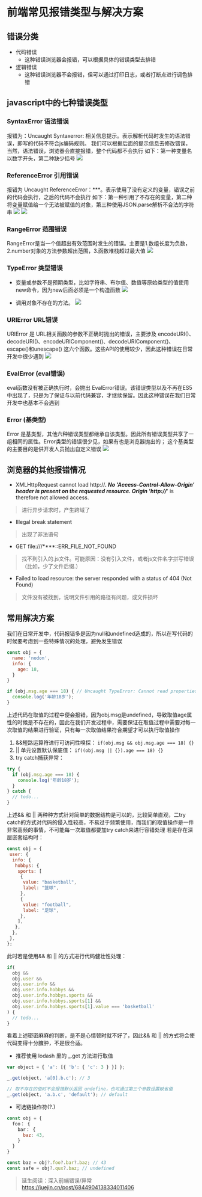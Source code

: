 # 前端常见报错类型与解决方案

## 错误分类
- 代码错误
  + 这种错误浏览器会报错，可以根据具体的错误类型去排错
- 逻辑错误
  + 这种错误浏览器不会报错，但可以通过打印日志，或者打断点进行调色排错
  
## javascript中的七种错误类型

### SyntaxError 语法错误
报错为：Uncaught Syntaxerror: 相关信息提示。表示解析代码时发生的语法错误，即写的代码不符合js编码规则。
我们可以根据后面的提示信息去修改错误，当然，语法错误，浏览器会直接报错，整个代码都不会执行
如下：第一种变量名以数字开头，第二种缺少括号
![](./images/Snipaste_2023-05-31_14-07-14.png)

### ReferenceError 引用错误
报错为 Uncaught ReferenceError：***。表示使用了没有定义的变量，错误之前的代码会执行，之后的代码不会执行
如下：第一种引用了不存在的变量，第二种将变量赋值给一个无法被赋值的对象，第三种使用JSON.parse解析不合法的字符串
![](./images/Snipaste_2023-05-31_14-12-28.png)
![](./images/Snipaste_2023-05-31_14-13-01.png)

### RangeError 范围错误
RangeError是当一个值超出有效范围时发生的错误。主要是1.数组长度为负数，2.number对象的方法参数超出范围，3.函数堆栈超过最大值
![](./images/Snipaste_2023-05-31_14-15-31.png)

### TypeError 类型错误
- 变量或参数不是预期类型，比如字符串、布尔值、数值等原始类型的值使用new命令，因为new后面必须是一个构造函数
![](./images/Snipaste_2023-05-31_14-17-34.png)

- 调用对象不存在的方法。
![](./images/Snipaste_2023-05-31_14-20-47.png)

### URIError URL错误
URIError 是 URL相关函数的参数不正确时抛出的错误，主要涉及 encodeURI()、decodeURI()、encodeURIComponent()、decodeURIComponent()、
escape()和unescape() 这六个函数。这些API的使用较少，因此这种错误在日常开发中很少遇到
![](./images/Snipaste_2023-05-31_14-24-43.png)

### EvalError (eval错误)
eval函数没有被正确执行时，会抛出 EvalError错误。该错误类型以及不再在ES5中出现了，只是为了保证与以前代码兼容，才继续保留。因此这种错误在我们日常开发中也基本不会遇到

### Error (基类型)
Error 是基类型，其他六种错误类型都继承自该类型。因此所有错误类型共享了一组相同的属性。Error类型的错误很少见，如果有也是浏览器抛出的；
这个基类型的主要目的是供开发人员抛出自定义错误
![](./images/Snipaste_2023-05-31_14-37-57.png)

## 浏览器的其他报错情况
- XMLHttpRequest cannot load http://***. No 'Access-Control-Allow-Origin' header is present on the requested resource. Origin 'http://***' is therefore not allowed access.
> 进行异步请求时，产生跨域了
- Illegal break statement
> 出现了非法语句
- GET file:///****::ERR_FILE_NOT_FOUND
> 找不到引入的.js文件。可能原因：没有引入文件，或者js文件名字拼写错误（比如，少了文件后缀.）
- Failed to load resource: the server responded with a status of 404 (Not Found)
> 文件没有被找到，说明文件引用的路径有问题，或文件损坏

## 常用解决方案
我们在日常开发中，代码报错多是因为null和undefined造成的，所以在写代码的时候要考虑到一些特殊情况的处理，避免发生错误
```js
const obj = {
  name: 'nodon',
  info: {
    age: 18,
  }
}

if (obj.msg.age === 18) { // Uncaught TypeError: Cannot read properties of undefined (reading 'age')
  console.log('年龄18岁');
}
```
上述代码在取值的过程中便会报错，因为obj.msg是undefined，导致取值age属性的时候是不存在的，因此在我们开发过程中，需要保证在取值过程中需要对每一次取值的结果进行验证，只有每一次取值结果符合期望才可以执行取值操作
1. &&短路运算符进行可访问性嗅探：
`if(obj.msg && obj.msg.age === 18) {}`
2. || 单元设置默认保底值：
`if((obj.msg || {}).age === 18) {}`
3. try catch捕获异常：
```js
try {
  if (obj.msg.age === 18) {
    console.log('年龄18岁');
  }
} catch {
  // todo...
}
```
上述&& 和 || 两种种方式针对简单的数据结构是可以的，比较简单直观，二try catch的方式对代码的侵入性较高，不易过于频繁使用，而我们的取值操作是一件非常高频的事情，不可能每一次取值都要加try catch来进行容错处理
若是存在深层嵌套结构时：
```js
const obj = {
 user: {
  info: {
   hobbys: {
    sports: [
     {
      value: "basketball",
      label: "篮球",
     },
     {
      value: "football",
      label: "足球",
     },
    ],
   },
  },
 },
};
```
此时若是使用&& 和 || 的方式进行代码健壮性处理：
```js
if(
  obj &&
  obj.user &&
  obj.user.info &&
  obj.user.info.hobbys &&
  obj.user.info.hobbys.sports &&
  obj.user.info.hobbys.sports[1] &&
  obj.user.info.hobbys.sports[1].value === 'basketball'
) {
  // todo...
}
```
看着上述密密麻麻的判断，是不是心情顿时就不好了，因此&& 和 || 的方式将会使代码变得十分臃肿，不是很合适。
- 推荐使用 lodash 里的 _.get 方法进行取值
```js
var object = { 'a': [{ 'b': { 'c': 3 } }] };

_.get(object, 'a[0].b.c'); // 3

// 取不存在的值时不会报错默认返回 undefine，也可通过第三个参数设置缺省值
_.get(object, 'a.b.c', 'default'); // default
```
- 可选链操作符(?.)
```js
const obj = {
  foo： {
    bar： {
      baz: 43,
    }
  }
}

const baz = obj?.foo?.bar?.baz; // 43
const safe = obj?.qux?.baz; // undefined
```

> 延生阅读：深入前端错误/异常 https://juejin.cn/post/6844904138334011406